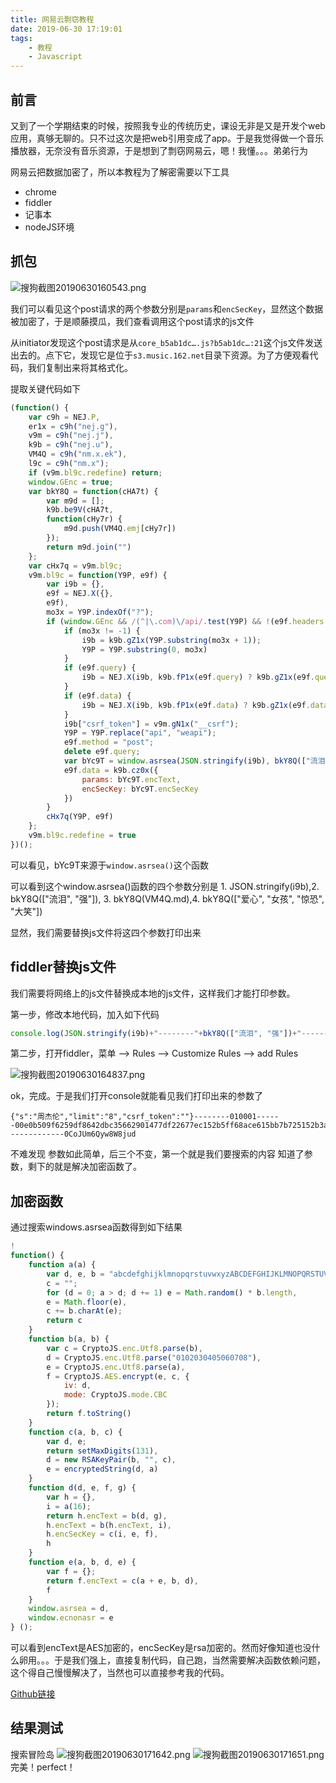 ```yaml
---
title: 网易云剽窃教程
date: 2019-06-30 17:19:01
tags: 	
	- 教程
	- Javascript
---
```


## 前言

又到了一个学期结束的时候，按照我专业的传统历史，课设无非是又是开发个web应用，真够无聊的。只不过这次是把web引用变成了app。于是我觉得做一个音乐播放器，无奈没有音乐资源，于是想到了剽窃网易云，嗯！我懂。。。弟弟行为

网易云把数据加密了，所以本教程为了解密需要以下工具

- chrome
- fiddler
- 记事本
- nodeJS环境

## 抓包

![搜狗截图20190630160543.png](https://i.loli.net/2019/06/30/5d186d82a002342116.png)



我们可以看见这个post请求的两个参数分别是`params`和`encSecKey`，显然这个数据被加密了，于是顺藤摸瓜，我们查看调用这个post请求的js文件



从initiator发现这个post请求是从`core_b5ab1dc….js?b5ab1dc…:21`这个js文件发送出去的。点下它，发现它是位于`s3.music.162.net`目录下资源。为了方便观看代码，我们复制出来将其格式化。

提取关键代码如下

```javascript
(function() {
    var c9h = NEJ.P,
    er1x = c9h("nej.g"),
    v9m = c9h("nej.j"),
    k9b = c9h("nej.u"),
    VM4Q = c9h("nm.x.ek"),
    l9c = c9h("nm.x");
    if (v9m.bl9c.redefine) return;
    window.GEnc = true;
    var bkY8Q = function(cHA7t) {
        var m9d = [];
        k9b.be9V(cHA7t,
        function(cHy7r) {
            m9d.push(VM4Q.emj[cHy7r])
        });
        return m9d.join("")
    };
    var cHx7q = v9m.bl9c;
    v9m.bl9c = function(Y9P, e9f) {
        var i9b = {},
        e9f = NEJ.X({},
        e9f),
        mo3x = Y9P.indexOf("?");
        if (window.GEnc && /(^|\.com)\/api/.test(Y9P) && !(e9f.headers && e9f.headers[er1x.zG7z] == er1x.JJ0x) && !e9f.noEnc) {
            if (mo3x != -1) {
                i9b = k9b.gZ1x(Y9P.substring(mo3x + 1));
                Y9P = Y9P.substring(0, mo3x)
            }
            if (e9f.query) {
                i9b = NEJ.X(i9b, k9b.fP1x(e9f.query) ? k9b.gZ1x(e9f.query) : e9f.query)
            }
            if (e9f.data) {
                i9b = NEJ.X(i9b, k9b.fP1x(e9f.data) ? k9b.gZ1x(e9f.data) : e9f.data)
            }
            i9b["csrf_token"] = v9m.gN1x("__csrf");
            Y9P = Y9P.replace("api", "weapi");
            e9f.method = "post";
            delete e9f.query;
            var bYc9T = window.asrsea(JSON.stringify(i9b), bkY8Q(["流泪", "强"]), bkY8Q(VM4Q.md), bkY8Q(["爱心", "女孩", "惊恐", "大笑"]));
            e9f.data = k9b.cz0x({
                params: bYc9T.encText,
                encSecKey: bYc9T.encSecKey
            })
        }
        cHx7q(Y9P, e9f)
    };
    v9m.bl9c.redefine = true
})();
```
可以看见，bYc9T来源于`window.asrsea()`这个函数

可以看到这个window.asrsea()函数的四个参数分别是 1. JSON.stringify(i9b),2.  bkY8Q(["流泪", "强"]), 3. bkY8Q(VM4Q.md),4.  bkY8Q(["爱心", "女孩", "惊恐", "大笑"])

显然，我们需要替换js文件将这四个参数打印出来

##  fiddler替换js文件
我们需要将网络上的js文件替换成本地的js文件，这样我们才能打印参数。

第一步，修改本地代码，加入如下代码
```javascript
console.log(JSON.stringify(i9b)+"--------"+bkY8Q(["流泪", "强"])+"------"+bkY8Q(VM4Q.md)+"-------------"+bkY8Q(["爱心", "女孩", "惊恐", "大笑"]));
```

第二步，打开fiddler，菜单 --> Rules --> Customize Rules --> add Rules 

![搜狗截图20190630164837.png](https://i.loli.net/2019/06/30/5d1877ec56cf732295.png)

ok，完成。于是我们打开console就能看见我们打印出来的参数了

```
{"s":"周杰伦","limit":"8","csrf_token":""}--------010001------00e0b509f6259df8642dbc35662901477df22677ec152b5ff68ace615bb7b725152b3ab17a876aea8a5aa76d2e417629ec4ee341f56135fccf695280104e0312ecbda92557c93870114af6c9d05c4f7f0c3685b7a46bee255932575cce10b424d813cfe4875d3e82047b97ddef52741d546b8e289dc6935b3ece0462db0a22b8e7-------------0CoJUm6Qyw8W8jud
```
不难发现 参数如此简单，后三个不变，第一个就是我们要搜索的内容
知道了参数，剩下的就是解决加密函数了。

## 加密函数 
通过搜索windows.asrsea函数得到如下结果
```javascript
!
function() {
    function a(a) {
        var d, e, b = "abcdefghijklmnopqrstuvwxyzABCDEFGHIJKLMNOPQRSTUVWXYZ0123456789",
        c = "";
        for (d = 0; a > d; d += 1) e = Math.random() * b.length,
        e = Math.floor(e),
        c += b.charAt(e);
        return c
    }
    function b(a, b) {
        var c = CryptoJS.enc.Utf8.parse(b),
        d = CryptoJS.enc.Utf8.parse("0102030405060708"),
        e = CryptoJS.enc.Utf8.parse(a),
        f = CryptoJS.AES.encrypt(e, c, {
            iv: d,
            mode: CryptoJS.mode.CBC
        });
        return f.toString()
    }
    function c(a, b, c) {
        var d, e;
        return setMaxDigits(131),
        d = new RSAKeyPair(b, "", c),
        e = encryptedString(d, a)
    }
    function d(d, e, f, g) {
        var h = {},
        i = a(16);
        return h.encText = b(d, g),
        h.encText = b(h.encText, i),
        h.encSecKey = c(i, e, f),
        h
    }
    function e(a, b, d, e) {
        var f = {};
        return f.encText = c(a + e, b, d),
        f
    }
    window.asrsea = d,
    window.ecnonasr = e
} ();
```
可以看到encText是AES加密的，encSecKey是rsa加密的。然而好像知道也没什么卵用。。。于是我们强上，直接复制代码，自己跑，当然需要解决函数依赖问题，这个得自己慢慢解决了，当然也可以直接参考我的代码。

[Github链接]( https://github.com/liaohengrui/wangyiyunencryption)

## 结果测试
搜索冒险岛
![搜狗截图20190630171642.png](https://i.loli.net/2019/06/30/5d187e0faef1527715.png)
![搜狗截图20190630171651.png](https://i.loli.net/2019/06/30/5d187e144227559653.png)
完美！perfect！
